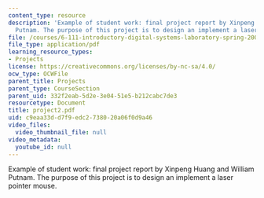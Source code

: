 ```yaml
---
content_type: resource
description: 'Example of student work: final project report by Xinpeng Huang and William
  Putnam. The purpose of this project is to design an implement a laser pointer mouse.'
file: /courses/6-111-introductory-digital-systems-laboratory-spring-2006/c9eaa33dd7f9edc2738020a06f0d9a46_project2.pdf
file_type: application/pdf
learning_resource_types:
- Projects
license: https://creativecommons.org/licenses/by-nc-sa/4.0/
ocw_type: OCWFile
parent_title: Projects
parent_type: CourseSection
parent_uid: 332f2eab-5d2e-3e04-51e5-b212cabc7de3
resourcetype: Document
title: project2.pdf
uid: c9eaa33d-d7f9-edc2-7380-20a06f0d9a46
video_files:
  video_thumbnail_file: null
video_metadata:
  youtube_id: null
---
```

Example of student work: final project report by Xinpeng Huang and William Putnam. The purpose of this project is to design an implement a laser pointer mouse.